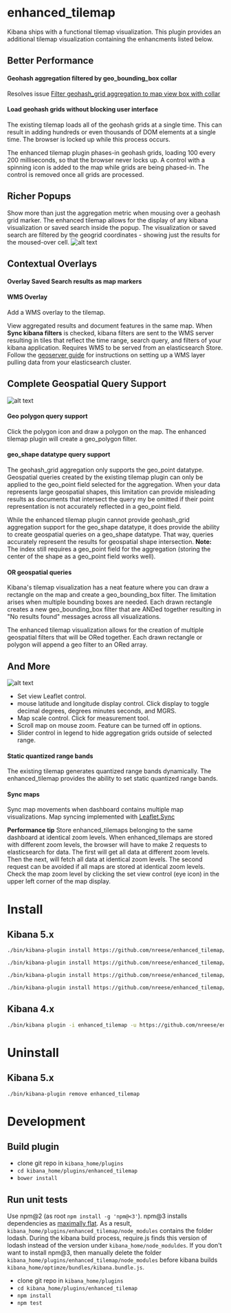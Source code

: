 # enhanced_tilemap
Kibana ships with a functional tilemap visualization. This plugin provides an additional tilemap visualization containing the enhancments listed below.

## Better Performance

#### Geohash aggregation filtered by geo_bounding_box collar
Resolves issue [Filter geohash_grid aggregation to map view box with collar](https://github.com/elastic/kibana/issues/8087)

#### Load geohash grids without blocking user interface
The existing tilemap loads all of the geohash grids at a single time. This can result in adding hundreds or even thousands of DOM elements at a single time. The browser is locked up while this process occurs.

The enhanced tilemap plugin phases-in geohash grids, loading 100 every 200 milliseconds, so that the browser never locks up. A control with a spinning icon is added to the map while grids are being phased-in. The control is removed once all grids are processed.

## Richer Popups
Show more than just the aggregation metric when mousing over a geohash grid marker. The enhanced tilemap allows for the display of any kibana visualization or saved search inside the popup. The visualization or saved search are filtered by the geogrid coordinates - showing just the results for the moused-over cell. 
![alt text](https://github.com/nreese/enhanced_tilemap/blob/gh-pages/images/popup.gif)

## Contextual Overlays

#### Overlay Saved Search results as map markers

#### WMS Overlay
Add a WMS overlay to the tilemap.

View aggregated results and document features in the same map. 
When **Sync kibana filters** is checked, kibana filters are sent to the WMS server resulting in tiles that reflect the time range, search query, and filters of your kibana application. 
Requires WMS to be served from an elasticsearch Store. 
Follow the [geoserver guide](geoserver.md) for instructions on setting up a WMS layer pulling data from your elasticsearch cluster.

## Complete Geospatial Query Support
![alt text](https://github.com/nreese/enhanced_tilemap/blob/gh-pages/images/geo_query.gif)
#### Geo polygon query support
Click the polygon icon and draw a polygon on the map. The enhanced tilemap plugin will create a geo_polygon filter.

#### geo_shape datatype query support
The geohash_grid aggregation only supports the geo_point datatype.
Geospatial queries created by the existing tilemap plugin can only be applied to the geo_point field selected for the aggregation. When your data represents large geospatial shapes, this limitation can provide misleading results as documents that intersect the query my be omitted if their point representation is not accurately reflected in a geo_point field.

While the enhanced tilemap plugin cannot provide geohash_grid aggregation support for the geo_shape datatype, it does provide the ability to create geospatial queries on a geo_shape datatype. That way, queries accurately represent the results for geospatial shape intersection. **Note:** The index still requires a geo_point field for the aggregation (storing the center of the shape as a geo_point field works well).

#### OR geospatial queries
Kibana's tilemap visualization has a neat feature where you can draw a rectangle on the map and create a geo_bounding_box filter. The limitation arises when multiple bounding boxes are needed. Each drawn rectangle creates a new geo_bounding_box filter that are ANDed together resulting in "No results found" messages across all visualizations. 

The enhanced tilemap visualization allows for the creation of multiple geospatial filters that will be ORed together. Each drawn rectangle or polygon will append a geo filter to an ORed array.

## And More

![alt text](https://github.com/nreese/enhanced_tilemap/blob/gh-pages/images/andMore.gif)

* Set view Leaflet control.
* mouse latitude and longitude display control. Click display to toggle decimal degrees, degrees minutes seconds,  and MGRS.
* Map scale control. Click for measurement tool.
* Scroll map on mouse zoom. Feature can be turned off in options.
* Slider control in legend to hide aggregation grids outside of selected range.

#### Static quantized range bands
The existing tilemap generates quantized range bands dynamically. The enhanced_tilemap provides the ability to set static quantized range bands.

#### Sync maps
Sync map movements when dashboard contains multiple map visualizations. Map syncing implemented with [Leaflet.Sync](https://github.com/turban/Leaflet.Sync)

**Performance tip** Store enhanced_tilemaps belonging to the same dashboard at identical zoom levels. When enhanced_tilemaps are stored with different zoom levels, the browser will have to make 2 requests to elasticsearch for data. The first will get all data at different zoom levels. Then the next, will fetch all data at identical zoom levels. The second request can be avoided if all maps are stored at identical zoom levels. Check the map zoom level by clicking the set view control (eye icon) in the upper left corner of the map display.

# Install
## Kibana 5.x
```bash
./bin/kibana-plugin install https://github.com/nreese/enhanced_tilemap/releases/download/v2017-04-19/enhanced-tilemap-v2017-04-19-5.0.2.zip
```

```bash
./bin/kibana-plugin install https://github.com/nreese/enhanced_tilemap/releases/download/v2017-04-19/enhanced-tilemap-v2017-04-19-5.1.2.zip
```

```bash
./bin/kibana-plugin install https://github.com/nreese/enhanced_tilemap/releases/download/v2017-04-19/enhanced-tilemap-v2017-04-19-5.2.2.zip
```

```bash
./bin/kibana-plugin install https://github.com/nreese/enhanced_tilemap/releases/download/v2017-04-19/enhanced-tilemap-v2017-04-19-5.3.0.zip
```

## Kibana 4.x
```bash
./bin/kibana plugin -i enhanced_tilemap -u https://github.com/nreese/enhanced_tilemap/archive/4.x.zip
```

# Uninstall
## Kibana 5.x
```bash
./bin/kibana-plugin remove enhanced_tilemap
```

# Development

## Build plugin
* clone git repo in `kibana_home/plugins`
* `cd kibana_home/plugins/enhanced_tilemap`
* `bower install`

## Run unit tests
Use npm@2 (as root `npm install -g 'npm@<3'`). npm@3 installs dependencies as [maximally flat](https://github.com/npm/npm/issues/9809). As a result, `kibana_home/plugins/enhanced_tilemap/node_modules` contains the folder lodash. During the kibana build process, require.js finds this version of lodash instead of the version under `kibana_home/node_moduldes`. If you don't want to install npm@3, then manually delete the folder `kibana_home/plugins/enhanced_tilemap/node_modules` before kibana builds `kibana_home/optimze/bundles/kibana.bundle.js`.

* clone git repo in `kibana_home/plugins`
* `cd kibana_home/plugins/enhanced_tilemap`
* `npm install`
* `npm test`
